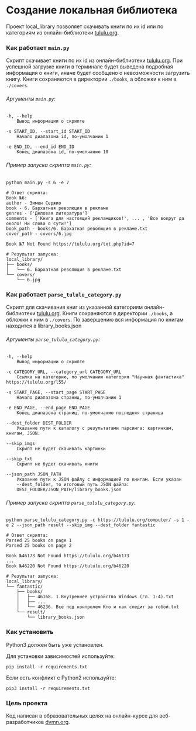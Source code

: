 # Создание локальная библиотека

Проект local_library позволяет скачивать книги по их id или по категориям 
из онлайн-библиотеки [tululu.org](https://tululu.org). 

### Как работает `main.py`

Скрипт скачивает книги по их id из онлайн-библиотеки [tululu.org](https://tululu.org).
При успешной загрузке книги в терминале будет выведена подробная информация о книги, 
иначе будет сообщено о невозможности загрузить книгу.
Книги сохраняются в директории `./books`, а обложки к ним в `./covers`.


###### Аргументы `main.py`:
```
-h, --help            
    Вывод информации о скрипте
 
-s START_ID, --start_id START_ID
    Начало диапазона id, по-умолчанию 1
 
-e END_ID, --end_id END_ID
    Конец диапазона id, по-умолчанию 10
 ```


###### Пример запуска скрипта `main.py`:
```shell
python main.py -s 6 -e 7

# Ответ скрипта:
Book №6:
author - Зимен Сержио
book - 6. Бархатная революция в рекламе
genres - ['Деловая литература']
comments - ['Книга для настоящий рекламщиков!', ... , 'Все вокруг да около! Ни слова о сути!']
book_path - books/6. Бархатная революция в рекламе.txt
cover_path - covers/6.jpg

Book №7 Not Found https://tululu.org/txt.php?id=7

# Результат запуска:
local_library/
├── books/
│   └── 6. Бархатная революция в рекламе.txt
└── covers/
    └── 6.jpg
```


### Как работает `parse_tululu_category.py`

Скрипт для скачивания книг из указанной категориям онлайн-библиотеки [tululu.org](https://tululu.org).
Книги сохраняются в директории `./books`, а обложки к ним в `./covers`. 
По завершению вся информация по книгам находится в library_books.json


###### Аргументы `parse_tululu_category.py`:
```
-h, --help            
    Вывод информации о скрипте
    
-c CATEGORY_URL, --category_url CATEGORY_URL
    Ссылка на категорию, по умолчанию категория "Научная фантастика" https://tululu.org/l55/
 
-s START_PAGE, --start_page START_PAGE
    Начало диапазона страниц, по-умолчанию 1
 
-e END_PAGE, --end_page END_PAGE
    Конец диапазона страниц, по-умолчанию последняя страница
 
--dest_folder DEST_FOLDER
    Указание пути к каталогу с результатами парсинга: картинкам, книгам, JSON.
  
--skip_imgs
    Скрипт не будет скачивать картинки
  
--skip_txt
    Скрипт не будет скачивать книги
  
--json_path JSON_PATH
    Указание пути к JSON файлу с информацией по книгам. Если указан
    --dest_folder, то итоговый путь JSON файла:
    DEST_FOLDER/JSON_PATH/library_books.json
 ```


###### Пример запуска скрипта `parse_tululu_category.py`:
```shell
python parse_tululu_category.py -c https://tululu.org/computer/ -s 1 -e 2 --json_path result --skip_img --dest_folder fantastic

# Ответ скрипта:
Parsed 25 books on page 1
Parsed 25 books on page 2

Book №46173 Not Found https://tululu.org/b46173
...
Book №46220 Not Found https://tululu.org/b46220

# Результат запуска:
local_library/
└── fantastic/
    ├── books/
    │   ├── 46168. 1.Внутреннее устройство Windows (гл. 1-4).txt
    │   ├── ...
    │   └── 46236. Все под контролем Кто и как следит за тобой.txt
    └── result/
        └── library_books.json
```


### Как установить

Python3 должен быть уже установлен. 

Для установки зависимостей используйте:
```shell
pip install -r requirements.txt
```
Если есть конфликт с Python2 используйте:
```shell
pip3 install -r requirements.txt
```

### Цель проекта

Код написан в образовательных целях на онлайн-курсе для веб-разработчиков [dvmn.org](https://dvmn.org/).